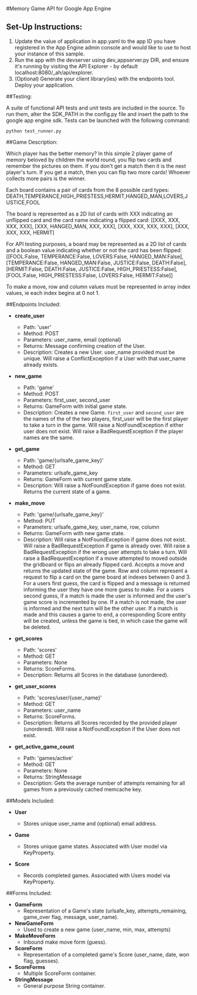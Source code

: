 #Memory Game API for Google App Engine

## Set-Up Instructions:
1.  Update the value of application in app.yaml to the app ID you have registered
 in the App Engine admin console and would like to use to host your instance of this sample.
1.  Run the app with the devserver using dev_appserver.py DIR, and ensure it's
 running by visiting the API Explorer - by default localhost:8080/_ah/api/explorer.
1.  (Optional) Generate your client library(ies) with the endpoints tool.
 Deploy your application.
 
##Testing:

A suite of functional API tests and unit tests are included in the source. To run them, alter the
SDK_PATH in the config.py file and insert the path to the google app engine sdk. Tests 
can be launched with the following command:

	python test_runner.py
 
 
##Game Description:

Which player has the better memory? In this simple 2 player game of memory beloved by children the world round,
you flip two cards and remember the pictures on them. If you don't get a match then it is the next player's turn.
If you get a match, then you can flip two more cards! Whoever collects more pairs is the winner. 

Each board contains a pair of cards from the 8 possible card types:
DEATH,TEMPERANCE,HIGH_PRIESTESS,HERMIT,HANGED_MAN,LOVERS,JUSTICE,FOOL

The board is represented as a 2D list of cards with XXX indicating an unflipped
card and the card name indicating a flipped card:
[[XXX, XXX, XXX, XXX], 
[XXX, HANGED_MAN, XXX, XXX], 
[XXX, XXX, XXX, XXX], 
[XXX, XXX, XXX, HERMIT]

For API testing purposes, a board may be represented as a 2D list of cards and
a boolean value indicating whether or not the card has been flipped:
[[FOOL:False, TEMPERANCE:False, LOVERS:False, HANGED_MAN:False], 
[TEMPERANCE:False, HANGED_MAN:False, JUSTICE:False, DEATH:False], 
[HERMIT:False, DEATH:False, JUSTICE:False, HIGH_PRIESTESS:False], 
[FOOL:False, HIGH_PRIESTESS:False, LOVERS:False, HERMIT:False]]

To make a move, row and column values must be represented in array index values,
ie each index begins at 0 not 1.

##Endpoints Included:
 - **create_user**
    - Path: 'user'
    - Method: POST
    - Parameters: user_name, email (optional)
    - Returns: Message confirming creation of the User.
    - Description: Creates a new User. user_name provided must be unique. Will 
    raise a ConflictException if a User with that user_name already exists.
    
 - **new_game**
    - Path: 'game'
    - Method: POST
    - Parameters: first_user, second_user
    - Returns: GameForm with initial game state.
    - Description: Creates a new Game. `first_user` and `second_user` are the names of the
    of the two players, first_user will be the first player to take a turn in the game.
    Will raise a NotFoundException if either user does not exist. Will raise a BadRequestException
    if the player names are the same.
     
 - **get_game**
    - Path: 'game/{urlsafe_game_key}'
    - Method: GET
    - Parameters: urlsafe_game_key
    - Returns: GameForm with current game state.
    - Description: Will raise a NotFoundException if game does not exist.
    Returns the current state of a game. 
    
 - **make_move**
    - Path: 'game/{urlsafe_game_key}'
    - Method: PUT
    - Parameters: urlsafe_game_key, user_name, row, column
    - Returns: GameForm with new game state.
    - Description: Will raise a NotFoundException if game does not exist.
    Will raise a BadRequestException if game is already over.
    Will raise a BadRequestException if the wrong user attempts to take a turn.
    Will raise a BadRequestException if a move attempted to moved outside the gridboard 
    or flips an already flipped card.
    Accepts a move and returns the updated state of the game.
    Row and column represent a request to flip a card on the game board at indexes between 0 and 3.
    For a users first guess, the card is flipped and a message is returned informing the user
    they have one more guess to make. For a users second guess, if a match is made the user is
    informed and the user's game score is incremented by one. If a match is not made, the user is
    informed and the next turn will be the other user. 
    If a match is made and this causes a game to end, a corresponding Score entity will be created,
    unless the game is tied, in which case the game will be deleted.
    
 - **get_scores**
    - Path: 'scores'
    - Method: GET
    - Parameters: None
    - Returns: ScoreForms.
    - Description: Returns all Scores in the database (unordered).
    
 - **get_user_scores**
    - Path: 'scores/user/{user_name}'
    - Method: GET
    - Parameters: user_name
    - Returns: ScoreForms. 
    - Description: Returns all Scores recorded by the provided player (unordered).
    Will raise a NotFoundException if the User does not exist.
    
 - **get_active_game_count**
    - Path: 'games/active'
    - Method: GET
    - Parameters: None
    - Returns: StringMessage
    - Description: Gets the average number of attempts remaining for all games
    from a previously cached memcache key.

##Models Included:
 - **User**
    - Stores unique user_name and (optional) email address.
    
 - **Game**
    - Stores unique game states. Associated with User model via KeyProperty.
    
 - **Score**
    - Records completed games. Associated with Users model via KeyProperty.
    
##Forms Included:
 - **GameForm**
    - Representation of a Game's state (urlsafe_key, attempts_remaining,
    game_over flag, message, user_name).
 - **NewGameForm**
    - Used to create a new game (user_name, min, max, attempts)
 - **MakeMoveForm**
    - Inbound make move form (guess).
 - **ScoreForm**
    - Representation of a completed game's Score (user_name, date, won flag,
    guesses).
 - **ScoreForms**
    - Multiple ScoreForm container.
 - **StringMessage**
    - General purpose String container.